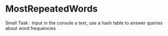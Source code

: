 # MostRepeatedWords
Small Task : Input in the console a text, use a hash table to answer queries about word frequencies
